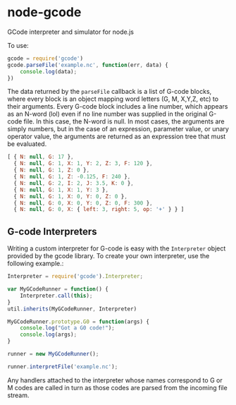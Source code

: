 # node-gcode
GCode interpreter and simulator for node.js

To use:

```js
gcode = require('gcode')
gcode.parseFile('example.nc', function(err, data) {
    console.log(data);
})
```

The data returned by the `parseFile` callback is a list of G-code blocks, where every block is an object mapping word letters (G, M, X,Y,Z, etc) to their arguments.  Every G-code block includes a line number, which appears as an N-word (lol) even if no line number was supplied in the original G-code file.  In this case, the N-word is null.  In most cases, the arguments are simply numbers, but in the case of an expression, parameter value, or unary operator value, the arguments are returned as an expression tree that must be evaluated.

```js
[ { N: null, G: 17 },
  { N: null, G: 1, X: 1, Y: 2, Z: 3, F: 120 },
  { N: null, G: 1, Z: 0 },
  { N: null, G: 1, Z: -0.125, F: 240 },
  { N: null, G: 2, I: 2, J: 3.5, K: 0 },
  { N: null, G: 1, X: 1, Y: 3 },
  { N: null, G: 1, X: 0, Y: 0, Z: 0 },
  { N: null, G: 0, X: 0, Y: 0, Z: 0, F: 300 },
  { N: null, G: 0, X: { left: 3, right: 5, op: '+' } } ]
```

G-code Interpreters
-------------------
Writing a custom interpreter for G-code is easy with the `Interpreter` object provided by the gcode library.  To create your own interpreter, use the following example.:

```js
Interpreter = require('gcode').Interpreter;

var MyGCodeRunner = function() {
    Interpreter.call(this);
}
util.inherits(MyGCodeRunner, Interpreter)

MyGCodeRunner.prototype.G0 = function(args) {
    console.log("Got a G0 code!");
    console.log(args);
}

runner = new MyGCodeRunner();

runner.interpretFile('example.nc');
```

Any handlers attached to the interpreter whose names correspond to G or M codes are called in turn as those codes are parsed from the incoming file stream.
